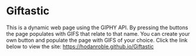# Giftastic
This is a dynamic web page using the GIPHY API. By pressing the buttons the page populates with GIFS that relate to that name. You can create your own button and populate the page with GIFS of your choice.
Click the link below to view the site:
https://hodanroble.github.io/Giftastic
